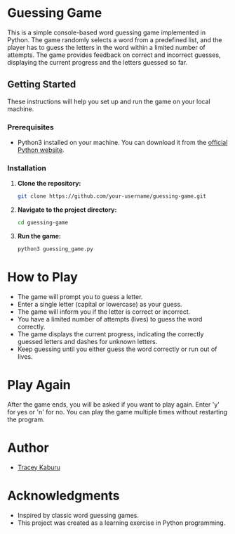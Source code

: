 # Guessing Game

This is a simple console-based word guessing game implemented in Python. The game randomly selects a word from a predefined list, and the player has to guess the letters in the word within a limited number of attempts. The game provides feedback on correct and incorrect guesses, displaying the current progress and the letters guessed so far.

## Getting Started

These instructions will help you set up and run the game on your local machine.

### Prerequisites

- Python3 installed on your machine. You can download it from the [official Python website](https://www.python.org/).

### Installation

1. **Clone the repository:**
   ```bash
   git clone https://github.com/your-username/guessing-game.git
2. **Navigate to the project directory:**
   ```bash
   cd guessing-game
3. **Run the game:**
   ```bash
   python3 guessing_game.py
   
# How to Play
* The game will prompt you to guess a letter.
* Enter a single letter (capital or lowercase) as your guess.
* The game will inform you if the letter is correct or incorrect.
* You have a limited number of attempts (lives) to guess the word correctly.
* The game displays the current progress, indicating the correctly guessed letters and dashes for unknown letters.
* Keep guessing until you either guess the word correctly or run out of lives.

# Play Again
After the game ends, you will be asked if you want to play again. Enter 'y' for yes or 'n' for no. You can play the game multiple times without restarting the program.

# Author
* [Tracey Kaburu](https://github.com/TKaburu)

# Acknowledgments
* Inspired by classic word guessing games.
* This project was created as a learning exercise in Python programming.
